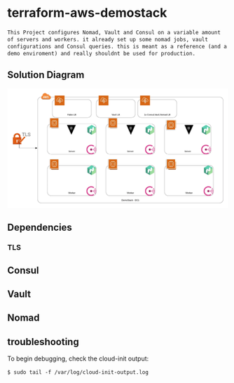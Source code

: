 # terraform-aws-demostack
    This Project configures Nomad, Vault and Consul on a variable amount of servers and workers. it already set up some nomad jobs, vault configurations and Consul queries. this is meant as a reference (and a demo enviroment) and really shouldnt be used for production.
## Solution Diagram
![Solution Diagram](./assets/Demostack_overview.webp)


## Dependencies
 <TODO>

 ### TLS

 <TODO>

 ## Consul

 <TODO>

 ## Vault

 <TODO>

 ## Nomad

 <TODO>

## troubleshooting
To begin debugging, check the cloud-init output:

```shell
$ sudo tail -f /var/log/cloud-init-output.log
```



